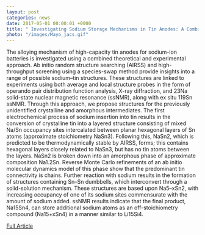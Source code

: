 ```yaml
---
layout: post
categories: news
date: 2017-05-01 00:00:01 +0000
title: " Investigating Sodium Storage Mechanisms in Tin Anodes: A Combined Pair Distribution Function Analysis, Density Functional Theory, and Solid-State NMR Approach"
photo: "/images/Mayo_jacs.gif"
---
```


 The alloying mechanism of high-capacity tin anodes for sodium-ion batteries is investigated using a combined theoretical and experimental approach. Ab initio random structure searching (AIRSS) and high-throughput screening using a species-swap method provide insights into a range of possible sodium–tin structures. These structures are linked to experiments using both average and local structure probes in the form of operando pair distribution function analysis, X-ray diffraction, and 23Na solid-state nuclear magnetic resonance (ssNMR), along with ex situ 119Sn ssNMR. Through this approach, we propose structures for the previously unidentified crystalline and amorphous intermediates. The first electrochemical process of sodium insertion into tin results in the conversion of crystalline tin into a layered structure consisting of mixed Na/Sn occupancy sites intercalated between planar hexagonal layers of Sn atoms (approximate stoichiometry NaSn3). Following this, NaSn2, which is predicted to be thermodynamically stable by AIRSS, forms; this contains hexagonal layers closely related to NaSn3, but has no tin atoms between the layers. NaSn2 is broken down into an amorphous phase of approximate composition Na1.2Sn. Reverse Monte Carlo refinements of an ab initio molecular dynamics model of this phase show that the predominant tin connectivity is chains. Further reaction with sodium results in the formation of structures containing Sn–Sn dumbbells, which interconvert through a solid-solution mechanism. These structures are based upon Na5–xSn2, with increasing occupancy of one of its sodium sites commensurate with the amount of sodium added. ssNMR results indicate that the final product, Na15Sn4, can store additional sodium atoms as an off-stoichiometry compound (Na15+xSn4) in a manner similar to Li15Si4.

[Full Article](https://pubs.acs.org/doi/10.1021/jacs.7b01398)
